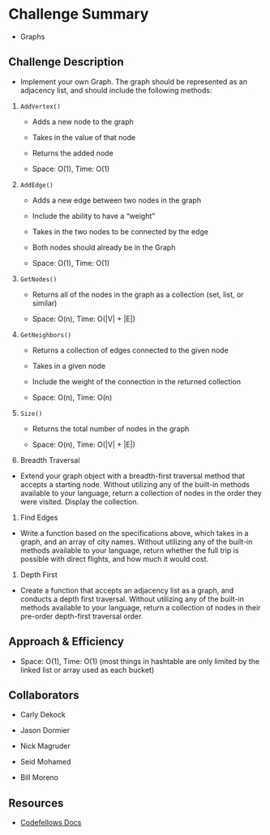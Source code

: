 # Challenge Summary
* Graphs

## Challenge Description
* Implement your own Graph. The graph should be represented as an adjacency list, and should include the following methods:

1. `AddVertex()`

    * Adds a new node to the graph

    * Takes in the value of that node

    * Returns the added node

    * Space: O(1), Time: O(1)

1. `AddEdge()`

    * Adds a new edge between two nodes in the graph

    * Include the ability to have a “weight”

    * Takes in the two nodes to be connected by the edge

    * Both nodes should already be in the Graph

    * Space: O(1), Time: O(1)

1. `GetNodes()`

    * Returns all of the nodes in the graph as a collection (set, list, or similar)

    * Space: O(n), Time: O(|V| + |E|)

1. `GetNeighbors()`

    * Returns a collection of edges connected to the given node

    * Takes in a given node

    * Include the weight of the connection in the returned collection

    * Space: O(n), Time: O(n)

1. `Size()`

    * Returns the total number of nodes in the graph

    * Space: O(n), Time: O(|V| + |E|)

1. Breadth Traversal

  * Extend your graph object with a breadth-first traversal method that accepts a starting node. Without utilizing any of the built-in methods available to your language, return a collection of nodes in the order they were visited. Display the collection.

1. Find Edges
* Write a function based on the specifications above, which takes in a graph, and an array of city names. Without utilizing any of the built-in methods available to your language, return whether the full trip is possible with direct flights, and how much it would cost.

1. Depth First
* Create a function that accepts an adjacency list as a graph, and conducts a depth first traversal. Without utilizing any of the built-in methods available to your language, return a collection of nodes in their pre-order depth-first traversal order.


## Approach & Efficiency
- Space: O(1), Time: O(1) (most things in hashtable are only limited by the linked list or array used as each bucket)

## Collaborators

- Carly Dekock

- Jason Dormier

- Nick Magruder

- Seid Mohamed

- Bill Moreno

## Resources

- [Codefellows Docs](https://codefellows.github.io/common_curriculum/data_structures_and_algorithms/Code_401/class-35/resources/graphs.html)
